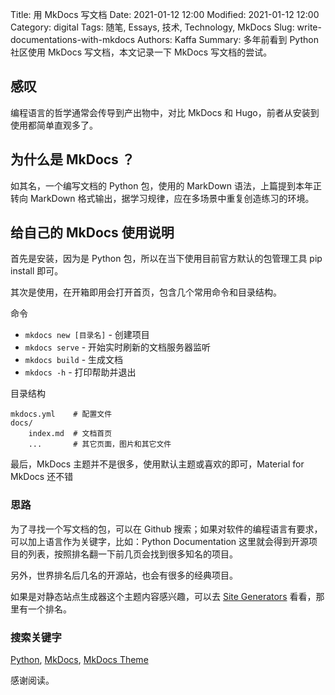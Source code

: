 Title: 用 MkDocs 写文档
Date: 2021-01-12 12:00
Modified: 2021-01-12 12:00
Category: digital
Tags: 随笔, Essays, 技术, Technology, MkDocs
Slug: write-documentations-with-mkdocs
Authors: Kaffa
Summary: 多年前看到 Python 社区使用 MkDocs 写文档，本文记录一下 MkDocs 写文档的尝试。
 

## 感叹

编程语言的哲学通常会传导到产出物中，对比 MkDocs 和 Hugo，前者从安装到使用都简单直观多了。

## 为什么是 MkDocs ？

如其名，一个编写文档的 Python 包，使用的 MarkDown 语法，上篇提到本年正转向 MarkDown 格式输出，据学习规律，应在多场景中重复创造练习的环境。

## 给自己的 MkDocs 使用说明

首先是安装，因为是 Python 包，所以在当下使用目前官方默认的包管理工具 pip install 即可。

其次是使用，在开箱即用会打开首页，包含几个常用命令和目录结构。

命令

* `mkdocs new [目录名]` - 创建项目
* `mkdocs serve` - 开始实时刷新的文档服务器监听
* `mkdocs build` - 生成文档
* `mkdocs -h` - 打印帮助并退出

目录结构

    mkdocs.yml    # 配置文件
    docs/
        index.md  # 文档首页
        ...       # 其它页面，图片和其它文件

最后，MkDocs 主题并不是很多，使用默认主题或喜欢的即可，Material for MkDocs 还不错

### 思路

为了寻找一个写文档的包，可以在 Github 搜索；如果对软件的编程语言有要求，可以加上语言作为关键字，比如：Python Documentation
这里就会得到开源项目的列表，按照排名翻一下前几页会找到很多知名的项目。

另外，世界排名后几名的开源站，也会有很多的经典项目。

如果是对静态站点生成器这个主题内容感兴趣，可以去 [Site Generators][5] 看看，那里有一个排名。

### 搜索关键字

[Python][2], [MkDocs][3], [MkDocs Theme][4]


感谢阅读。

[1]: https://kaffa.im/static/img/reward.png
[2]: https://python.org/
[3]: https://www.mkdocs.org/
[4]: https://squidfunk.github.io/mkdocs-material/ 
[5]: https://jamstack.org/generators/
